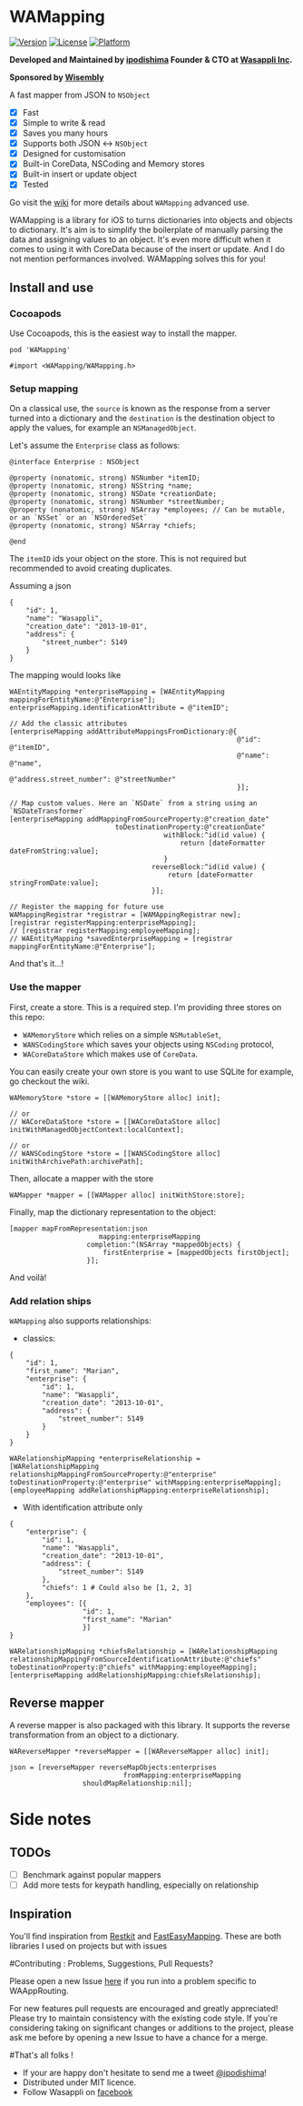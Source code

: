 # WAMapping

[![Version](https://img.shields.io/cocoapods/v/WAMapping.svg?style=flat)](http://cocoapods.org/pods/WAMapping)
[![License](https://img.shields.io/cocoapods/l/WAMapping.svg?style=flat)](http://cocoapods.org/pods/WAMapping)
[![Platform](https://img.shields.io/cocoapods/p/WAMapping.svg?style=flat)](http://cocoapods.org/pods/WAMapping)

**Developed and Maintained by [ipodishima](https://github.com/ipodishima) Founder & CTO at [Wasappli Inc](http://wasapp.li).**

**Sponsored by [Wisembly](http://wisembly.com/en/)**

A fast mapper from JSON to `NSObject`

- [x] Fast
- [x] Simple to write & read
- [x] Saves you many hours
- [x] Supports both JSON <-> `NSObject`
- [x] Designed for customisation
- [x] Built-in CoreData, NSCoding and Memory stores
- [x] Built-in insert or update object
- [x] Tested

Go visit the [wiki](https://github.com/wasappli/WAMapping/wiki) for more details about `WAMapping` advanced use.

WAMapping is a library for iOS to turns dictionaries into objects and objects to dictionary. It's aim is to simplify the boilerplate of manually parsing the data and assigning values to an object. It's even more difficult when it comes to using it with CoreData because of the insert or update. And I do not mention performances involved. WAMapping solves this for you!

## Install and use
### Cocoapods
Use Cocoapods, this is the easiest way to install the mapper.

`pod 'WAMapping'`

`#import <WAMapping/WAMapping.h>`

### Setup mapping

On a classical use, the `source` is known as the response from a server turned into a dictionary and the `destination` is the destination object to apply the values, for example an `NSManagedObject`.

Let's assume the `Enterprise` class as follows:

```objc
@interface Enterprise : NSObject

@property (nonatomic, strong) NSNumber *itemID;
@property (nonatomic, strong) NSString *name;
@property (nonatomic, strong) NSDate *creationDate;
@property (nonatomic, strong) NSNumber *streetNumber;
@property (nonatomic, strong) NSArray *employees; // Can be mutable, or an `NSSet` or an `NSOrderedSet`
@property (nonatomic, strong) NSArray *chiefs;

@end
```

The `itemID` ids your object on the store. This is not required but recommended to avoid creating duplicates.

Assuming a json
```
{
    "id": 1,
    "name": "Wasappli",
    "creation_date": "2013-10-01",
    "address": {
        "street_number": 5149
    }
}
```

The mapping would looks like

```objc
WAEntityMapping *enterpriseMapping = [WAEntityMapping mappingForEntityName:@"Enterprise"];
enterpriseMapping.identificationAttribute = @"itemID";

// Add the classic attributes
[enterpriseMapping addAttributeMappingsFromDictionary:@{
                                                        @"id": @"itemID",
                                                        @"name": @"name",
                                                        @"address.street_number": @"streetNumber"
                                                        }];      
                                                   
// Map custom values. Here an `NSDate` from a string using an `NSDateTransformer`
[enterpriseMapping addMappingFromSourceProperty:@"creation_date"
                          toDestinationProperty:@"creationDate"
                                      withBlock:^id(id value) {
                                          return [dateFormatter dateFromString:value];
                                      }
                                   reverseBlock:^id(id value) {
                                       return [dateFormatter stringFromDate:value];
                                   }];

// Register the mapping for future use
WAMappingRegistrar *registrar = [WAMAppingRegistrar new];
[registrar registerMapping:enterpriseMapping];
// [registrar registerMapping:employeeMapping];
// WAEntityMapping *savedEnterpriseMapping = [registrar mappingForEntityName:@"Enterprise"];
```

And that's it...!

### Use the mapper

First, create a store. This is a required step.
I'm providing three stores on this repo:

- `WAMemoryStore` which relies on a simple `NSMutableSet`,
- `WANSCodingStore` which saves your objects using `NSCoding` protocol,
- `WACoreDataStore` which makes use of `CoreData`.

You can easily create your own store is you want to use SQLite for example, go checkout the wiki.

```objc
WAMemoryStore *store = [[WAMemoryStore alloc] init];

// or
// WACoreDataStore *store = [[WACoreDataStore alloc] initWithManagedObjectContext:localContext];

// or
// WANSCodingStore *store = [[WANSCodingStore alloc] initWithArchivePath:archivePath];
```

Then, allocate a mapper with the store

```objc
WAMapper *mapper = [[WAMapper alloc] initWithStore:store];
```

Finally, map the dictionary representation to the object:

```objc
[mapper mapFromRepresentation:json
                      mapping:enterpriseMapping
                   completion:^(NSArray *mappedObjects) {
                       firstEnterprise = [mappedObjects firstObject];
                   }];
```

And voilà!

### Add relation ships

`WAMapping` also supports relationships:

- classics:

```
{
    "id": 1,
    "first_name": "Marian",
    "enterprise": {
        "id": 1,
        "name": "Wasappli",
        "creation_date": "2013-10-01",
        "address": {
            "street_number": 5149
        }
    }
}
```

```objc
WARelationshipMapping *enterpriseRelationship = 
[WARelationshipMapping relationshipMappingFromSourceProperty:@"enterprise" toDestinationProperty:@"enterprise" withMapping:enterpriseMapping];
[employeeMapping addRelationshipMapping:enterpriseRelationship];
```

- With identification attribute only

```
{
    "enterprise": {
        "id": 1,
        "name": "Wasappli",
        "creation_date": "2013-10-01",
        "address": {
            "street_number": 5149
        },
        "chiefs": 1 # Could also be [1, 2, 3] 
    },
    "employees": [{
                  "id": 1,
                  "first_name": "Marian"
                  }]
}
```

```objc
WARelationshipMapping *chiefsRelationship = [WARelationshipMapping relationshipMappingFromSourceIdentificationAttribute:@"chiefs" toDestinationProperty:@"chiefs" withMapping:employeeMapping];
[enterpriseMapping addRelationshipMapping:chiefsRelationship];
```

## Reverse mapper
A reverse mapper is also packaged with this library. It supports the reverse transformation from an object to a dictionary.

```objc
WAReverseMapper *reverseMapper = [[WAReverseMapper alloc] init];

json = [reverseMapper reverseMapObjects:enterprises
                            fromMapping:enterpriseMapping
                  shouldMapRelationship:nil];
```
# Side notes
## TODOs

- [ ] Benchmark against popular mappers
- [ ] Add more tests for keypath handling, especially on relationship

## Inspiration
You'll find inspiration from [Restkit](https://github.com/RestKit/RestKit) and [FastEasyMapping](https://github.com/Yalantis/FastEasyMapping). These are both libraries I used on projects but with issues

#Contributing : Problems, Suggestions, Pull Requests?

Please open a new Issue [here](https://github.com/Wasappli/WAMapping/issues) if you run into a problem specific to WAAppRouting.

For new features pull requests are encouraged and greatly appreciated! Please try to maintain consistency with the existing code style. If you're considering taking on significant changes or additions to the project, please ask me before by opening a new Issue to have a chance for a merge.

#That's all folks !

- If your are happy don't hesitate to send me a tweet [@ipodishima](http://twitter.com/ipodishima)!
- Distributed under MIT licence.
- Follow Wasappli on [facebook](https://www.facebook.com/wasappli)
